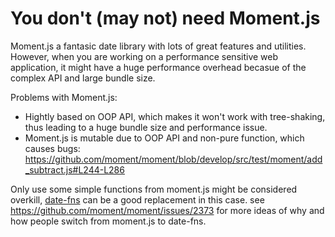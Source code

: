 # You don't (may not) need Moment.js

Moment.js a fantasic date library with lots of great features and utilities. However, when you are working on a performance sensitive web application, it might have a huge performance overhead becasue of the complex API and large bundle size.

Problems with Moment.js: 
- Hightly based on OOP API, which makes it won't work with tree-shaking, thus leading to a huge bundle size and performance issue.
- Moment.js is mutable due to OOP API and non-pure function, which causes bugs:
  https://github.com/moment/moment/blob/develop/src/test/moment/add_subtract.js#L244-L286

Only use some simple functions from moment.js might be considered overkill, [date-fns](https://github.com/date-fns/date-fns) can be a good replacement in this case. see https://github.com/moment/moment/issues/2373 for more ideas of why and how people switch from moment.js to date-fns.

